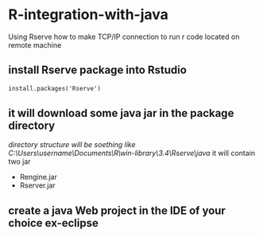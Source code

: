 # R-integration-with-java
Using Rserve  how to make TCP/IP  connection to run r code located on remote machine
## install Rserve package into Rstudio
```markdown
install.packages('Rserve')
```
## it will download some java jar in the package directory
_directory structure will be soething like C:\Users\username\Documents\R\win-library\3.4\Rserve\java_
it will contain two jar
* Rengine.jar
* Rserver.jar
## create a java Web project in the IDE of your choice ex-eclipse

```markdown
```
## 
```markdown
```
## 
```markdown
```
## 
```markdown
```
## 
```markdown
```
